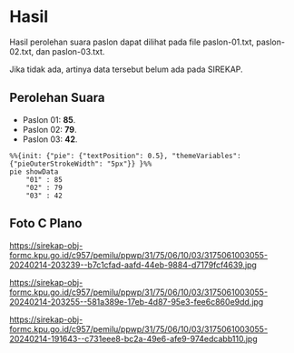 # Hasil

Hasil perolehan suara paslon dapat dilihat pada file paslon-01.txt, paslon-02.txt, dan paslon-03.txt.

Jika tidak ada, artinya data tersebut belum ada pada SIREKAP.

## Perolehan Suara

 * Paslon 01: **85**.
 * Paslon 02: **79**.
 * Paslon 03: **42**.

```mermaid
%%{init: {"pie": {"textPosition": 0.5}, "themeVariables": {"pieOuterStrokeWidth": "5px"}} }%%
pie showData
    "01" : 85
    "02" : 79
    "03" : 42
```
## Foto C Plano

https://sirekap-obj-formc.kpu.go.id/c957/pemilu/ppwp/31/75/06/10/03/3175061003055-20240214-203239--b7c1cfad-aafd-44eb-9884-d7179fcf4639.jpg

https://sirekap-obj-formc.kpu.go.id/c957/pemilu/ppwp/31/75/06/10/03/3175061003055-20240214-203255--581a389e-17eb-4d87-95e3-fee6c860e9dd.jpg

https://sirekap-obj-formc.kpu.go.id/c957/pemilu/ppwp/31/75/06/10/03/3175061003055-20240214-191643--c731eee8-bc2a-49e6-afe9-974edcabb110.jpg

